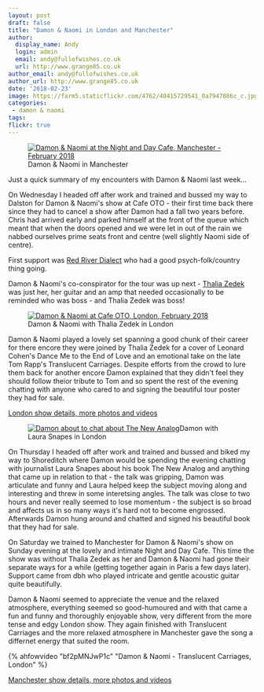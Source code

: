 ```yaml
---
layout: post
draft: false
title: "Damon & Naomi in London and Manchester"
author:
  display_name: Andy
  login: admin
  email: andy@fullofwishes.co.uk
  url: http://www.grange85.co.uk
author_email: andy@fullofwishes.co.uk
author_url: http://www.grange85.co.uk
date: '2018-02-23'
image: https://farm5.staticflickr.com/4762/40415729541_0a7947886c_c.jpg
categories:
 - damon & naomi
tags:
flickr: true
---
```

<figure><a data-flickr-embed="true"  href="https://www.flickr.com/photos/grange85/40415729541/in/dateposted/" title="Damon & Naomi at the Night and Day Cafe, Manchester - February 2018"><img src="https://media.fullofwishes.co.uk/flickr-downloads/40415729541_0a7947886c_c.jpg" alt="Damon & Naomi at the Night and Day Cafe, Manchester - February 2018"></a><figcaption>Damon & Naomi in Manchester</figcaption></figure>

Just a quick summary of my encounters with Damon & Naomi last week&hellip;

On Wednesday I headed off after work and trained and bussed my way to Dalston for Damon & Naomi's show at Cafe OTO - their first time back there since they had to cancel a show after Damon had a fall two years before. Chris had arrived early and parked himself at the front of the queue which meant that when the doors opened and we were let in out of the rain we nabbed ourselves prime seats front and centre (well slightly Naomi side of centre).

First support was <a href="https://redriverdialect.bandcamp.com/album/broken-stay-open-sky">Red River Dialect</a> who had a good psych-folk/country thing going.

Damon & Naomi's co-conspirator for the tour was up next - <a href="https://thaliazedek.bandcamp.com/">Thalia Zedek</a> was just her, her guitar and an amp that needed occasionally to be reminded who was boss - and Thalia Zedek was boss!

<figure><a data-flickr-embed="true"  href="https://www.flickr.com/photos/grange85/39380321755/in/album-72157690467844992/" title="Damon & Naomi at Cafe OTO, London, February 2018"><img src="https://media.fullofwishes.co.uk/flickr-downloads/39380321755_256707d664_c.jpg" alt="Damon & Naomi at Cafe OTO, London, February 2018"></a><figcaption>Damon & Naomi with Thalia Zedek in London</figcaption></figure>

Damon & Naomi played a lovely set spanning a good chunk of their career for there encore they were joined by Thalia Zedek for a cover of Leonard Cohen's Dance Me to the End of Love and an emotional take on the late Tom Rapp's Translucent Carriages. Despite efforts from the crowd to lure them back for another encore Damon explained that they didn't feel they should follow theior tribute to Tom and so spent the rest of the evening chatting with anyone who cared to and signing the beautiful tour poster they had for sale.

<a href="/database/damon-and-naomi/shows/2018/2018-02-14-damon-and-naomi-cafe-oto-london-uk/">London show details, more photos and videos</a>

<div class="col-md-4 float-right"><figure><a data-flickr-embed="true"  href="https://www.flickr.com/photos/grange85/40286576991/in/datetaken/" title="Damon about to chat about The New Analog"><img src="https://media.fullofwishes.co.uk/flickr-downloads/40286576991_5f0be67409.jpg" alt="Damon about to chat about The New Analog"></a>Damon with Laura Snapes in London</figure></div>
On Thursday I headed off after work and trained and bussed and biked my way to Shoreditch where Damon would be spending the evening chatting with journalist Laura Snapes about his book The New Analog and anything that came up in relation to that - the talk was gripping, Damon was articulate and funny and Laura helped keep the subject moving along and interesting and threw in some interetsing angles. The talk was close to two hours and never really seemed to lose momentum - the subject is so broad and affects us in so many ways it's hard not to become engrossed. Afterwards Damon hung around and chatted and signed his beautiful book that they had for sale.

On Saturday we trained to Manchester for Damon & Naomi's show on Sunday evening at the lovely and intimate Night and Day Cafe. This time the show was without Thalia Zedek as her and Damon & Naomi had gone their separate ways for a while (getting together again in Paris a few days later). Support came from dbh who played intricate and gentle acoustic guitar quite beautifully.

Damon & Naomi seemed to appreciate the venue and the relaxed atmosphere, everything seemed so good-humoured and with that came a fun and funny and thoroughly enjoyable show, very different from the more tense and edgy London show. They again finished with Translucent Carriages and the more relaxed atmosphere in Manchester gave the song a differnet energy that suited the room.

{% ahfowvideo "bf2pMNJwP1c" "Damon & Naomi - Translucent Carriages, London" %}

<a href="/database/damon-and-naomi/shows/2018/2018-02-18-damon-and-naomi-night-and-day-cafe-manchester-uk/">Manchester show details, more photos and videos</a>
